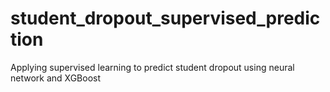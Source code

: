 # student_dropout_supervised_prediction
Applying supervised learning to predict student dropout using neural network and XGBoost
